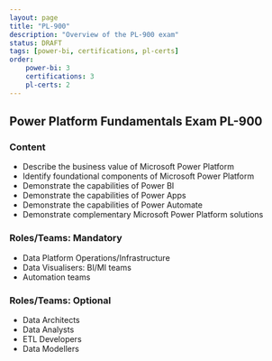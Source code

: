 ```yaml
---
layout: page
title: "PL-900"
description: "Overview of the PL-900 exam"
status: DRAFT
tags: [power-bi, certifications, pl-certs]
order: 
    power-bi: 3
    certifications: 3
    pl-certs: 2
---
```

## Power Platform Fundamentals Exam PL-900  
  
### Content  
  
- Describe the business value of Microsoft Power Platform
- Identify foundational components of Microsoft Power Platform
- Demonstrate the capabilities of Power BI
- Demonstrate the capabilities of Power Apps
- Demonstrate the capabilities of Power Automate
- Demonstrate complementary Microsoft Power Platform solutions  
  
### Roles/Teams: Mandatory  
  
- Data Platform Operations/Infrastructure
- Data Visualisers: BI/MI teams
- Automation teams  
  
### Roles/Teams: Optional  
  
- Data Architects
- Data Analysts
- ETL Developers
- Data Modellers